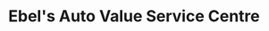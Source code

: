 ---
title: "Ebel's Auto Value Service Centre"
url: /medicine-hat/ebels-auto-value-service-centre/
shop: Autowerkstatt
---